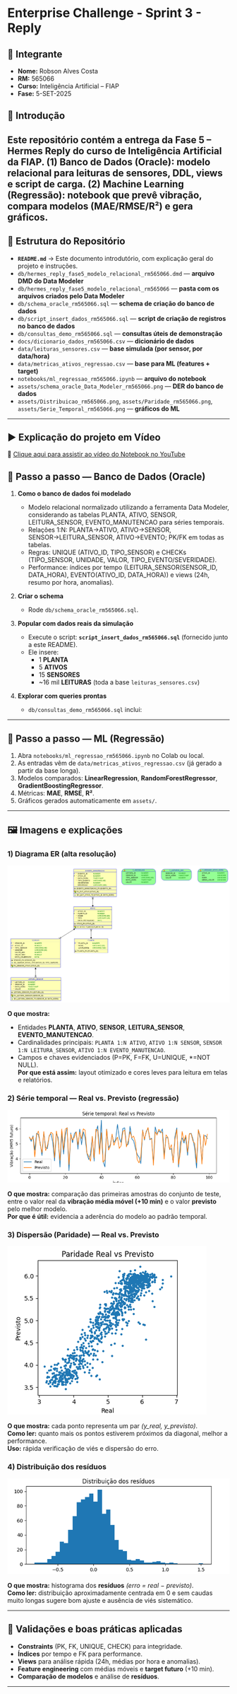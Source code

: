 # Enterprise Challenge - Sprint 3 - Reply

## 👤 Integrante
- **Nome:** Robson Alves Costa  
- **RM:** 565066  
- **Curso:** Inteligência Artificial – FIAP  
- **Fase:** 5-SET-2025

## 📌 Introdução
Este repositório contém a entrega da **Fase 5 – Hermes Reply** do curso de Inteligência Artificial da FIAP.
**(1) Banco de Dados (Oracle)**: modelo relacional para leituras de sensores, DDL, views e script de carga.
**(2) Machine Learning (Regressão)**: notebook que prevê vibração, compara modelos (MAE/RMSE/R²) e gera gráficos.
---

## 📂 Estrutura do Repositório
- **`README.md`** → Este documento introdutório, com explicação geral do projeto e instruções.  
- `db/hermes_reply_fase5_modelo_relacional_rm565066.dmd` — **arquivo DMD do Data Modeler**
- `db/hermes_reply_fase5_modelo_relacional_rm565066` — **pasta com os arquivos criados pelo Data Modeler**
- `db/schema_oracle_rm565066.sql` — **schema de criação do banco de dados**
- `db/script_insert_dados_rm565066.sql` — **script de criação de registros no banco de dados**
- `db/consultas_demo_rm565066.sql` — **consultas úteis de demonstração**
- `docs/dicionario_dados_rm565066.csv` — **dicionário de dados**
- `data/leituras_sensores.csv` — **base simulada (por sensor, por data/hora)**
- `data/metricas_ativos_regressao.csv` — **base para ML (features + target)**
- `notebooks/ml_regressao_rm565066.ipynb` — **arquivo do notebook**
- `assets/schema_oracle_Data_Modeler_rm565066.png` — **DER do banco de dados**
- `assets/Distribuicao_rm565066.png`, `assets/Paridade_rm565066.png`, `assets/Serie_Temporal_rm565066.png` — **gráficos do ML**

---

## ▶️ Explicação do projeto em Vídeo
🔗 [Clique aqui para assistir ao vídeo do Notebook no YouTube](https://youtu.be/FL-xDdnsxSU)


## 🧰 Passo a passo — Banco de Dados (Oracle)

1. **Como o banco de dados foi modelado**  
   - Modelo relacional normalizado utilizando a ferramenta Data Modeler, considerando as tabelas PLANTA, ATIVO, SENSOR, LEITURA_SENSOR, EVENTO_MANUTENCAO para séries temporais.
   - Relações 1:N: PLANTA→ATIVO, ATIVO→SENSOR, SENSOR→LEITURA_SENSOR, ATIVO→EVENTO; PK/FK em todas as tabelas.
   - Regras: UNIQUE (ATIVO_ID, TIPO_SENSOR) e CHECKs (TIPO_SENSOR, UNIDADE, VALOR, TIPO_EVENTO/SEVERIDADE).
   - Performance: índices por tempo (LEITURA_SENSOR(SENSOR_ID, DATA_HORA), EVENTO(ATIVO_ID, DATA_HORA)) e views (24h, resumo por hora, anomalias).

2. **Criar o schema**  
   - Rode `db/schema_oracle_rm565066.sql`.

3. **Popular com dados reais da simulação**  
   - Execute o script: **`script_insert_dados_rm565066.sql`** (fornecido junto a este README).  
   - Ele insere:
     - 1 **PLANTA**
     - 5 **ATIVOS**
     - 15 **SENSORES**
     - ~16 mil **LEITURAS** (toda a base `leituras_sensores.csv`)

4. **Explorar com queries prontas**  
   - `db/consultas_demo_rm565066.sql` inclui:
---

## 🤖 Passo a passo — ML (Regressão)
1. Abra `notebooks/ml_regressao_rm565066.ipynb` no Colab ou local.  
2. As entradas vêm de `data/metricas_ativos_regressao.csv` (já gerado a partir da base longa).  
3. Modelos comparados: **LinearRegression**, **RandomForestRegressor**, **GradientBoostingRegressor**.  
4. Métricas: **MAE**, **RMSE**, **R²**.  
5. Gráficos gerados automaticamente em `assets/`.

---

## 🖼️ Imagens e explicações

### 1) Diagrama ER (alta resolução)
![DER](assets/schema_oracle_Data_Modeler_rm565066.png)

**O que mostra:**  
- Entidades **PLANTA**, **ATIVO**, **SENSOR**, **LEITURA_SENSOR**, **EVENTO_MANUTENCAO**.  
- Cardinalidades principais: `PLANTA 1:N ATIVO`, `ATIVO 1:N SENSOR`, `SENSOR 1:N LEITURA_SENSOR`, `ATIVO 1:N EVENTO_MANUTENCAO`.  
- Campos e chaves evidenciados (P=PK, F=FK, U=UNIQUE, *=NOT NULL).  
**Por que está assim:** layout otimizado e cores leves para leitura em telas e relatórios.

### 2) Série temporal — Real vs. Previsto (regressão)
![Série temporal](assets/Serie_Temporal_rm565066.png)

**O que mostra:** comparação das primeiras amostras do conjunto de teste, entre o valor real da **vibração média móvel (+10 min)** e o valor **previsto** pelo melhor modelo.  
**Por que é útil:** evidencia a aderência do modelo ao padrão temporal.

### 3) Dispersão (Paridade) — Real vs. Previsto
![Paridade](assets/Paridade_rm565066.png)

**O que mostra:** cada ponto representa um par *(y_real, y_previsto)*.  
**Como ler:** quanto mais os pontos estiverem próximos da diagonal, melhor a performance.  
**Uso:** rápida verificação de viés e dispersão do erro.

### 4) Distribuição dos resíduos
![Resíduos](assets/Distribuicao_rm565066.png)

**O que mostra:** histograma dos **resíduos** *(erro = real − previsto)*.  
**Como ler:** distribuição aproximadamente centrada em 0 e sem caudas muito longas sugere bom ajuste e ausência de viés sistemático.

---

## 🧪 Validações e boas práticas aplicadas
- **Constraints** (PK, FK, UNIQUE, CHECK) para integridade.  
- **Índices** por tempo e FK para performance.  
- **Views** para análise rápida (24h, médias por hora e anomalias).  
- **Feature engineering** com médias móveis e **target futuro** (+10 min).  
- **Comparação de modelos** e análise de **resíduos**.

---
